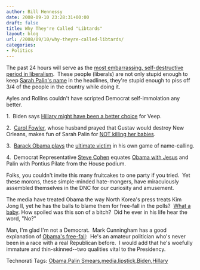 ```yaml
---
author: Bill Hennessy
date: 2008-09-10 23:28:31+00:00
draft: false
title: Why They're Called "Libtards"
layout: blog
url: /2008/09/10/why-theyre-called-libtards/
categories:
- Politics
---
```


The past 24 hours will serve as the [most embarrassing, self-destructive period in liberalism](https://hennessysview.com/2008/09/09/facing-defeat-obama-resorts-to-name-calling/).  These people (liberals) are not only stupid enough to keep [Sarah Palin's name](https://www.foxnews.com/story/0,2933,420422,00.html) in the headlines, they're stupid enough to piss off 3/4 of the people in the country while doing it.

Ayles and Rollins couldn't have scripted Democrat self-immolation any better.

1.  Biden says [Hillary might have been a better choice](https://politicalticker.blogs.cnn.com/2008/09/10/biden-hillary-might-have-been-better-vp-pick/) for Veep.

2.  [Carol Fowler](https://elections.foxnews.com/2008/09/10/sc-democratic-chair-palins-chief-qualification-is-she-hasnt-had-an-abortion/), whose husband prayed that Gustav would destroy New Orleans, makes fun of Sarah Palin for [NOT killing her babies](https://hotair.com/archives/2008/09/10/sc-democratic-chair-palins-qualification-is-that-she-hasnt-had-an-abortion/).

3.  [Barack Obama plays](https://www.politico.com/blogs/bensmith/0908/Obama_knocks_press_on_madeup_controversy.html) the [ultimate victim](https://elections.foxnews.com/2008/09/10/obama-accuses-mccain-of-swift-boat-politics/) in his own game of name-calling.

4.  Democrat Representative [Steve Cohen](https://hotair.com/archives/2008/09/10/scenes-from-the-house-floor-jesus-was-a-community-organizer-pontius-pilate-was-a-governor/) equates [Obama with Jesus](https://elections.foxnews.com/2008/09/10/tennessee-rep-compares-obama-to-jesus-suggests-palin-is-pilate/) and Palin with Pontius Pilate from the House podium.

Folks, you couldn't invite this many fruitcakes to one party if you tried.  Yet these morons, these simple-minded hate-mongers, have miraculously assembled themselves in the DNC for our curiosity and amusement.

The media have treated Obama the way North Korea's press treats Kim Jong Il, yet he has the balls to blame them for free-fall in the polls?  [What a baby](https://michellemalkin.com/2008/09/10/obama-attacks-on-me-are-unpatriotic/). How spoiled was this son of a bitch?  Did he ever in his life hear the word, "No?" 

Man, I'm glad I'm not a Democrat.  Mark Cunningham has a good explanation of [Obama's free-fall](https://www.nypost.com/seven/09102008/postopinion/opedcolumnists/why_bams_flailing_128293.htm):  He's an amateur politician who's never been in a race with a real Republican before.  I would add that he's woefully immature and thin-skinned--two qualities vital to the Presidency.


Technorati Tags: [Obama](https://technorati.com/tags/Obama),[Palin Smears](https://technorati.com/tags/Palin%20Smears),[media](https://technorati.com/tags/media),[lipstick](https://technorati.com/tags/lipstick),[Biden](https://technorati.com/tags/Biden),[Hillary](https://technorati.com/tags/Hillary)
